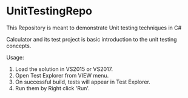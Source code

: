 # UnitTestingRepo
This Repository is meant to demonstrate Unit testing techniques in C#

Calculator and its test project is basic introduction to the unit testing concepts.


Usage:
1. Load the solution in VS2015 or VS2017.
2. Open Test Explorer from VIEW menu.
3. On successful build, tests will appear in Test Explorer.
4. Run them by Right click 'Run'.
